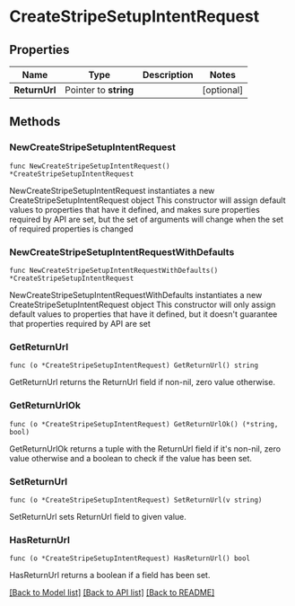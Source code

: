 # CreateStripeSetupIntentRequest

## Properties

Name | Type | Description | Notes
------------ | ------------- | ------------- | -------------
**ReturnUrl** | Pointer to **string** |  | [optional] 

## Methods

### NewCreateStripeSetupIntentRequest

`func NewCreateStripeSetupIntentRequest() *CreateStripeSetupIntentRequest`

NewCreateStripeSetupIntentRequest instantiates a new CreateStripeSetupIntentRequest object
This constructor will assign default values to properties that have it defined,
and makes sure properties required by API are set, but the set of arguments
will change when the set of required properties is changed

### NewCreateStripeSetupIntentRequestWithDefaults

`func NewCreateStripeSetupIntentRequestWithDefaults() *CreateStripeSetupIntentRequest`

NewCreateStripeSetupIntentRequestWithDefaults instantiates a new CreateStripeSetupIntentRequest object
This constructor will only assign default values to properties that have it defined,
but it doesn't guarantee that properties required by API are set

### GetReturnUrl

`func (o *CreateStripeSetupIntentRequest) GetReturnUrl() string`

GetReturnUrl returns the ReturnUrl field if non-nil, zero value otherwise.

### GetReturnUrlOk

`func (o *CreateStripeSetupIntentRequest) GetReturnUrlOk() (*string, bool)`

GetReturnUrlOk returns a tuple with the ReturnUrl field if it's non-nil, zero value otherwise
and a boolean to check if the value has been set.

### SetReturnUrl

`func (o *CreateStripeSetupIntentRequest) SetReturnUrl(v string)`

SetReturnUrl sets ReturnUrl field to given value.

### HasReturnUrl

`func (o *CreateStripeSetupIntentRequest) HasReturnUrl() bool`

HasReturnUrl returns a boolean if a field has been set.


[[Back to Model list]](../README.md#documentation-for-models) [[Back to API list]](../README.md#documentation-for-api-endpoints) [[Back to README]](../README.md)


